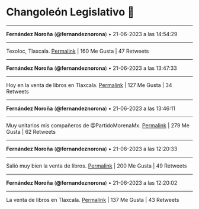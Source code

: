 # Changoleón Legislativo 🙈
*****
**Fernández Noroña** (**@fernandeznorona**) • 21-06-2023 a las 14:54:29
*****
Texoloc, Tlaxcala.
[Permalink](https://twitter.com/fernandeznorona/status/1671652839230193664) | 160 Me Gusta | 47 Retweets
*****
**Fernández Noroña** (**@fernandeznorona**) • 21-06-2023 a las 13:47:33
*****
Hoy en la venta de libros en Tlaxcala.
[Permalink](https://twitter.com/fernandeznorona/status/1671635997099192320) | 127 Me Gusta | 34 Retweets
*****
**Fernández Noroña** (**@fernandeznorona**) • 21-06-2023 a las 13:46:11
*****
Muy unitarios mis compañeros de ⁦@PartidoMorenaMx⁩.
[Permalink](https://twitter.com/fernandeznorona/status/1671635653573111808) | 279 Me Gusta | 62 Retweets
*****
**Fernández Noroña** (**@fernandeznorona**) • 21-06-2023 a las 12:20:33
*****
Salió muy bien la venta de libros.
[Permalink](https://twitter.com/fernandeznorona/status/1671614101980860416) | 200 Me Gusta | 49 Retweets
*****
**Fernández Noroña** (**@fernandeznorona**) • 21-06-2023 a las 12:20:02
*****
La venta de libros en Tlaxcala.
[Permalink](https://twitter.com/fernandeznorona/status/1671613969491169281) | 137 Me Gusta | 43 Retweets